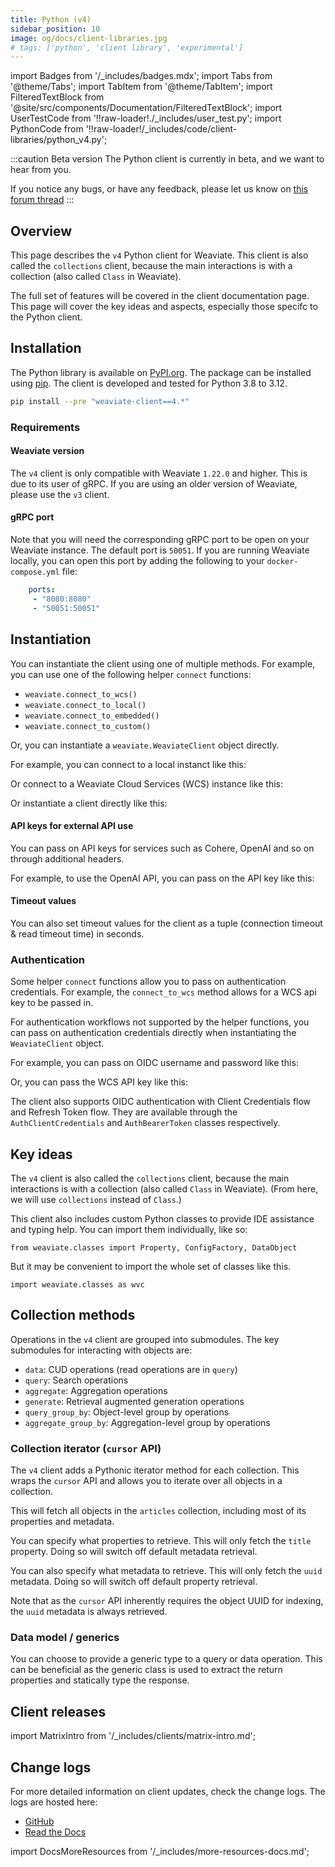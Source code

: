 ```yaml
---
title: Python (v4)
sidebar_position: 10
image: og/docs/client-libraries.jpg
# tags: ['python', 'client library', 'experimental']
---
```


import Badges from '/_includes/badges.mdx';
import Tabs from '@theme/Tabs';
import TabItem from '@theme/TabItem';
import FilteredTextBlock from '@site/src/components/Documentation/FilteredTextBlock';
import UserTestCode from '!!raw-loader!./_includes/user_test.py';
import PythonCode from '!!raw-loader!/_includes/code/client-libraries/python_v4.py';

<Badges/>

:::caution Beta version
The Python client is currently in beta, and we want to hear from you.

If you notice any bugs, or have any feedback, please let us know on [this forum thread](https://forum.weaviate.io/t/python-v4-client-feedback-megathread/892)
:::

## Overview

This page describes the `v4` Python client for Weaviate. This client is also called the `collections` client, because the main interactions is with a collection (also called `Class` in Weaviate).

The full set of features will be covered in the client documentation page. This page will cover the key ideas and aspects, especially those specifc to the Python client.

## Installation

The Python library is available on [PyPI.org](https://pypi.org/project/weaviate-client/). The package can be installed using [pip](https://pypi.org/project/pip/). The client is developed and tested for Python 3.8 to 3.12.

```bash
pip install --pre "weaviate-client==4.*"
```

### Requirements

#### Weaviate version

The `v4` client is only compatible with Weaviate `1.22.0` and higher. This is due to its user of gRPC. If you are using an older version of Weaviate, please use the `v3` client.

#### gRPC port

Note that you will need the corresponding gRPC port to be open on your Weaviate instance. The default port is `50051`. If you are running Weaviate locally, you can open this port by adding the following to your `docker-compose.yml` file:

```yaml
    ports:
     - "8080:8080"
     - "50051:50051"
```

## Instantiation

You can instantiate the client using one of multiple methods. For example, you can use one of the following helper `connect` functions:

- `weaviate.connect_to_wcs()`
- `weaviate.connect_to_local()`
- `weaviate.connect_to_embedded()`
- `weaviate.connect_to_custom()`

Or, you can instantiate a `weaviate.WeaviateClient` object directly.

For example, you can connect to a local instanct like this:

<FilteredTextBlock
  text={PythonCode}
  startMarker="# LocalInstantiation"
  endMarker="# END LocalInstantiation"
  language="py"
/>

Or connect to a Weaviate Cloud Services (WCS) instance like this:

<FilteredTextBlock
  text={PythonCode}
  startMarker="# WCSInstantiation"
  endMarker="# END WCSInstantiation"
  language="py"
/>

Or instantiate a client directly like this:

<FilteredTextBlock
  text={PythonCode}
  startMarker="# DirectInstantiation"
  endMarker="# END DirectInstantiation"
  language="py"
/>

#### API keys for external API use

You can pass on API keys for services such as Cohere, OpenAI and so on through additional headers.

For example, to use the OpenAI API, you can pass on the API key like this:

<FilteredTextBlock
  text={PythonCode}
  startMarker="# LocalInstantiationWithHeaders"
  endMarker="# END LocalInstantiationWithHeaders"
  language="py"
/>

#### Timeout values

You can also set timeout values for the client as a tuple  (connection timeout & read timeout time) in seconds.

<FilteredTextBlock
  text={PythonCode}
  startMarker="# LocalInstantiationWithTimeout"
  endMarker="# END LocalInstantiationWithTimeout"
  language="py"
/>

### Authentication

Some helper `connect` functions allow you to pass on authentication credentials. For example, the `connect_to_wcs` method allows for a WCS api key to be passed in.

<FilteredTextBlock
  text={PythonCode}
  startMarker="# WCSInstantiation"
  endMarker="# END WCSInstantiation"
  language="py"
/>

For authentication workflows not supported by the helper functions, you can pass on authentication credentials directly when instantiating the `WeaviateClient` object.

For example, you can pass on OIDC username and password like this:

<FilteredTextBlock
  text={PythonCode}
  startMarker="# DirectInstantiationWithOIDC"
  endMarker="# END DirectInstantiationWithOIDC"
  language="py"
/>

Or, you can pass the WCS API key like this:

<FilteredTextBlock
  text={PythonCode}
  startMarker="# DirectInstantiationWithAPIKey"
  endMarker="# END DirectInstantiationWithAPIKey"
  language="py"
/>

The client also supports OIDC authentication with Client Credentials flow and Refresh Token flow. They are available through the `AuthClientCredentials` and `AuthBearerToken` classes respectively.

## Key ideas

The `v4` client is also called the `collections` client, because the main interactions is with a collection (also called `Class` in Weaviate). (From here, we will use `collections` instead of `Class`.)

This client also includes custom Python classes to provide IDE assistance and typing help. You can import them individually, like so:

```
from weaviate.classes import Property, ConfigFactory, DataObject
```

But it may be convenient to import the whole set of classes like this.

```
import weaviate.classes as wvc
```

## Collection methods

Operations in the `v4` client are grouped into submodules. The key submodules for interacting with objects are:

- `data`: CUD operations (read operations are in `query`)
- `query`: Search operations
- `aggregate`: Aggregation operations
- `generate`: Retrieval augmented generation operations
- `query_group_by`: Object-level group by operations
- `aggregate_group_by`: Aggregation-level group by operations

### Collection iterator (`cursor` API)

The `v4` client adds a Pythonic iterator method for each collection. This wraps the `cursor` API and allows you to iterate over all objects in a collection.

This will fetch all objects in the `articles` collection, including most of its properties and metadata.

<FilteredTextBlock
  text={UserTestCode}
  startMarker="# IteratorBasic"
  endMarker="# END IteratorBasic"
  language="py"
/>

You can specify what properties to retrieve. This will only fetch the `title` property. Doing so will switch off default metadata retrieval.

<FilteredTextBlock
  text={UserTestCode}
  startMarker="# IteratorTitleOnly"
  endMarker="# END IteratorTitleOnly"
  language="py"
/>

You can also specify what metadata to retrieve. This will only fetch the `uuid` metadata. Doing so will switch off default property retrieval.

<FilteredTextBlock
  text={UserTestCode}
  startMarker="# IteratorMetadataOnly"
  endMarker="# END IteratorMetadataOnly"
  language="py"
/>

Note that as the `cursor` API inherently requires the object UUID for indexing, the `uuid` metadata is always retrieved.

### Data model / generics

You can choose to provide a generic type to a query or data operation. This can be beneficial as the generic class is used to extract the return properties and statically type the response.

<FilteredTextBlock
  text={UserTestCode}
  startMarker="# GenericsExample"
  endMarker="# END GenericsExample"
  language="py"
/>

## Client releases

import MatrixIntro from '/_includes/clients/matrix-intro.md';

<MatrixIntro />

## Change logs

For more detailed information on client updates, check the change logs. The logs
are hosted here:

- [GitHub](https://github.com/weaviate/weaviate-python-client/releases)
- [Read the Docs](https://weaviate-python-client.readthedocs.io/en/stable/changelog.html)


import DocsMoreResources from '/_includes/more-resources-docs.md';

<DocsMoreResources />
